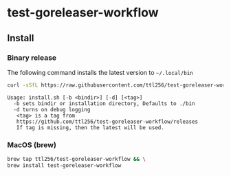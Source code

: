 # test-goreleaser-workflow

## Install

### Binary release

The following command installs the latest version to `~/.local/bin`

```sh
curl -sSfL https://raw.githubusercontent.com/ttl256/test-goreleaser-workflow/HEAD/install.sh | sh -s -- -b ~/.local/bin
```

```
Usage: install.sh [-b <bindir>] [-d] [<tag>]
  -b sets bindir or installation directory, Defaults to ./bin
  -d turns on debug logging
   <tag> is a tag from
   https://github.com/ttl256/test-goreleaser-workflow/releases
   If tag is missing, then the latest will be used.
```

### MacOS (brew)

```sh
brew tap ttl256/test-goreleaser-workflow && \
brew install test-goreleaser-workflow
```
